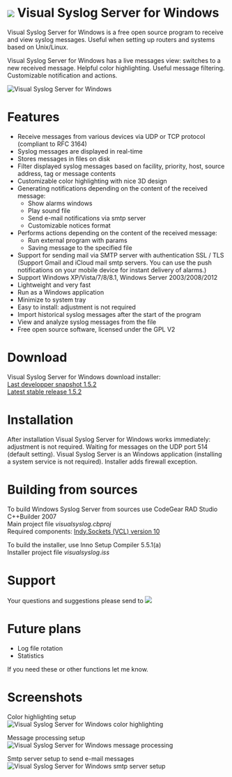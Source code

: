 ![](https://raw.githubusercontent.com/MaxBelkov/visualsyslog/master/screens/ico.png) Visual Syslog Server for Windows
===
Visual Syslog Server for Windows is a free open source program to receive and view syslog messages.
Useful when setting up routers and systems based on Unix/Linux.

Visual Syslog Server for Windows has a live messages view: switches to a new received message. Helpful color highlighting.
Useful message filtering. Customizable notification and actions.

![Visual Syslog Server for Windows](https://github.com/MaxBelkov/visualsyslog/blob/master/screens/screen1.png?raw=true)

Features
===
* Receive messages from various devices via UDP or TCP protocol (compliant to RFC 3164)
* Syslog messages are displayed in real-time
* Stores messages in files on disk
* Filter displayed syslog messages based on facility, priority, host, source address, tag or message contents
* Customizable color highlighting with nice 3D design
* Generating notifications depending on the content of the received message:
  * Show alarms windows
  * Play sound file
  * Send e-mail notifications via smtp server
  * Customizable notices format
* Performs actions depending on the content of the received message:
  * Run external program with params
  * Saving message to the specified file
* Support for sending mail via SMTP server with authentication SSL / TLS
  (Support Gmail and iCloud mail smtp servers. You can use the push notifications on your mobile device for instant delivery of alarms.)
* Support Windows XP/Vista/7/8/8.1, Windows Server 2003/2008/2012
* Lightweight and very fast
* Run as a Windows application
* Minimize to system tray
* Easy to install: adjustment is not required
* Import historical syslog messages after the start of the program
* View and analyze syslog messages from the file
* Free open source software, licensed under the GPL V2

Download
===
Visual Syslog Server for Windows download installer:  
[Last developper snapshot 1.5.2](https://github.com/MaxBelkov/visualsyslog/blob/master/Output/visualsyslog_setup.exe?raw=true)  
[Latest stable release 1.5.2](https://github.com/MaxBelkov/visualsyslog/releases/latest)

Installation
===
After installation Visual Syslog Server for Windows works immediately: adjustment is not required.
Waiting for messages on the UDP port 514 (default setting).
Visual Syslog Server is an Windows application (installing a system service is not required).
Installer adds firewall exception.

Building from sources
===
To build Windows Syslog Server from sources use CodeGear RAD Studio C++Builder 2007  
Main project file _visualsyslog.cbproj_  
Required components: [Indy.Sockets (VCL) version 10](http://www.indyproject.org/Sockets/index.EN.aspx)

To build the installer, use Inno Setup Compiler 5.5.1(a)  
Installer project file _visualsyslog.iss_

Support
===
Your questions and suggestions please send to ![](https://github.com/MaxBelkov/visualsyslog/blob/master/screens/m.png?raw=true)

Future plans
===
* Log file rotation
* Statistics

If you need these or other functions let me know.  

Screenshots
===

Color highlighting setup
![Visual Syslog Server for Windows color highlighting](https://github.com/MaxBelkov/visualsyslog/blob/master/screens/screen2.png?raw=true)

Message processing setup
![Visual Syslog Server for Windows message processing](https://github.com/MaxBelkov/visualsyslog/blob/master/screens/screen3.png?raw=true)

Smtp server setup to send e-mail messages
![Visual Syslog Server for Windows smtp server setup](https://github.com/MaxBelkov/visualsyslog/blob/master/screens/screen4.png?raw=true)
